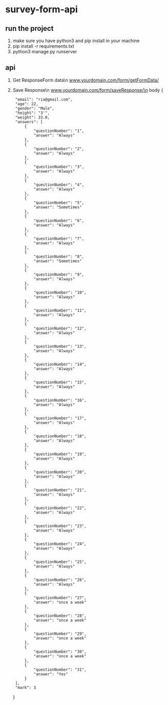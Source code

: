 # survey-form-api

## run the project 
1. make sure you have python3 and pip install in your machine
2. pip install -r requirements.txt
3. python3 manage.py runserver

## api

1. Get ResponseForm data\n
 www.yourdomain.com/form/getFormData/

2. Save Response\n
 www.yourdomain.com/form/saveResponse/\n
 body
 {
      
        "email": "ria@gmail.com",
        "age": 22,
        "gender": "Male",
        "height": "3'",
        "weight": 33.0,
        "answers": [
            {
                "questionNumber": "1",
                "answer": "Always"
            },
            {
                "questionNumber": "2",
                "answer": "Always"
            },
            {
                "questionNumber": "3",
                "answer": "Always"
            },
            {
                "questionNumber": "4",
                "answer": "Always"
            },
            {
                "questionNumber": "5",
                "answer": "Sometimes"
            },
            {
                "questionNumber": "6",
                "answer": "Always"
            },
            {
                "questionNumber": "7",
                "answer": "Always"
            },
            {
                "questionNumber": "8",
                "answer": "Sometimes"
            },
            {
                "questionNumber": "9",
                "answer": "Always"
            },
            {
                "questionNumber": "10",
                "answer": "Always"
            },
            {
                "questionNumber": "11",
                "answer": "Always"
            },
            {
                "questionNumber": "12",
                "answer": "Always"
            },
            {
                "questionNumber": "13",
                "answer": "Always"
            },
            {
                "questionNumber": "14",
                "answer": "Always"
            },
            {
                "questionNumber": "15",
                "answer": "Always"
            },
            {
                "questionNumber": "16",
                "answer": "Always"
            },
            {
                "questionNumber": "17",
                "answer": "Always"
            },
            {
                "questionNumber": "18",
                "answer": "Always"
            },
            {
                "questionNumber": "19",
                "answer": "Always"
            },
            {
                "questionNumber": "20",
                "answer": "Always"
            },
            {
                "questionNumber": "21",
                "answer": "Always"
            },
            {
                "questionNumber": "22",
                "answer": "Always"
            },
            {
                "questionNumber": "23",
                "answer": "Always"
            },
            {
                "questionNumber": "24",
                "answer": "Always"
            },
            {
                "questionNumber": "25",
                "answer": "Always"
            },
            {
                "questionNumber": "26",
                "answer": "Always"
            },
            {
                "questionNumber": "27",
                "answer": "once a week"
            },
            {
                "questionNumber": "28",
                "answer": "once a week"
            },
            {
                "questionNumber": "29",
                "answer": "once a week"
            },
            {
                "questionNumber": "30",
                "answer": "once a week"
            },
            {
                "questionNumber": "31",
                "answer": "Yes"
            }
        ],
        "mark": 3
    }
 
